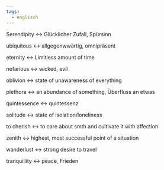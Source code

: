 ```yaml
---
tags:
  - englisch
---
```

Serendipity <-> Glücklicher Zufall, Spürsinn

ubiquitous <-> allgegenwwärtig, omnipräsent
<!--SR:!2024-07-09,4,270!2000-01-01,1,250-->

eternity <-> Limitless amount of time

nefarious <-> wicked, evil

oblivion <-> state of unawareness of everything

plethora <-> an abundance of something, Überfluss an etwas

quintessence <-> quintessenz

solitude <-> state of isolation/loneliness
<!--SR:!2024-07-09,4,270!2000-01-01,1,250-->

to cherish <-> to care about smth and cultivate it with affection
<!--SR:!2000-01-01,1,250!2024-07-08,3,250-->

zenith <-> highest, most successful point of a situation
<!--SR:!2000-01-01,1,250!2024-07-06,1,230-->

wanderlust <-> strong desire to travel

tranquillity <-> peace, Frieden
